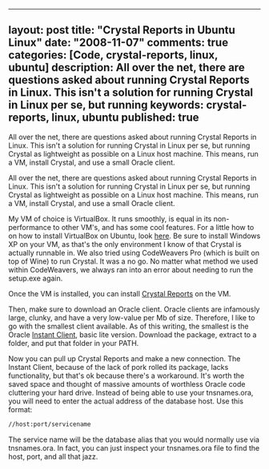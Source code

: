 
---
layout: post
title: "Crystal Reports in Ubuntu Linux"
date: "2008-11-07"
comments: true
categories: [Code, crystal-reports, linux, ubuntu]
description: All over the net, there are questions asked about running Crystal Reports in Linux.  This isn't a solution for running Crystal in Linux per se, but running 
keywords: crystal-reports, linux, ubuntu
published: true
---

All over the net, there are questions asked about running Crystal Reports in Linux.  This isn't a solution for running Crystal in Linux per se, but running Crystal as lightweight as possible on a Linux host machine.  This means, run a VM, install Crystal, and use a small Oracle client.
<!--more-->

All over the net, there are questions asked about running Crystal Reports in Linux.  This isn't a solution for running Crystal in Linux per se, but running Crystal as lightweight as possible on a Linux host machine.  This means, run a VM, install Crystal, and use a small Oracle client.

My VM of choice is VirtualBox.  It runs smoothly, is equal in its non-performance to other VM's, and has some cool features.  For a little how to on how to install VirtualBox on Ubuntu, look <a href="http://aprilandjake.com/content/virtual-box-ubuntu-linux/">here</a>.  Be sure to install Windows XP on your VM, as that's the only environment I know of that Crystal is actually runnable in.  We also tried using CodeWeavers Pro (which is built on top of Wine) to run Crystal.  It was a no go.  No matter what method we used within CodeWeavers, we always ran into an error about needing to run the setup.exe again.

Once the VM is installed, you can install <a href="http://www.businessobjects.com/product/catalog/crystalreports/">Crystal Reports</a> on the VM.

Then, make sure to download an Oracle client.  Oracle clients are infamously large, clunky, and have a very low-value per Mb of size.  Therefore, I like to go with the smallest client available.  As of this writing, the smallest is the Oracle <a href="http://www.oracle.com/technology/tech/oci/instantclient/index.html">Instant Client</a>, basic lite version.  Download the package, extract to a folder, and put that folder in your PATH.  

Now you can pull up Crystal Reports and make a new connection.  The Instant Client, because of the lack of pork rolled its package, lacks functionality, but that's ok because there's a workaround.  It's worth the saved space and thought of massive amounts of worthless Oracle code cluttering your hard drive.  Instead of being able to use your tnsnames.ora, you will need to enter the actual address of the database host.  Use this format:

```html
//host:port/servicename
```

The service name will be the database alias that you would normally use via tnsnames.ora.  In fact, you can just inspect your tnsnames.ora file to find the host, port, and all that jazz.

  
